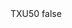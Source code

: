 <?xml version="1.0" encoding="UTF-8"?>
<CustomMetadata xmlns="http://soap.sforce.com/2006/04/metadata">
    <label>TXU50</label>
    <protected>false</protected>
</CustomMetadata>
